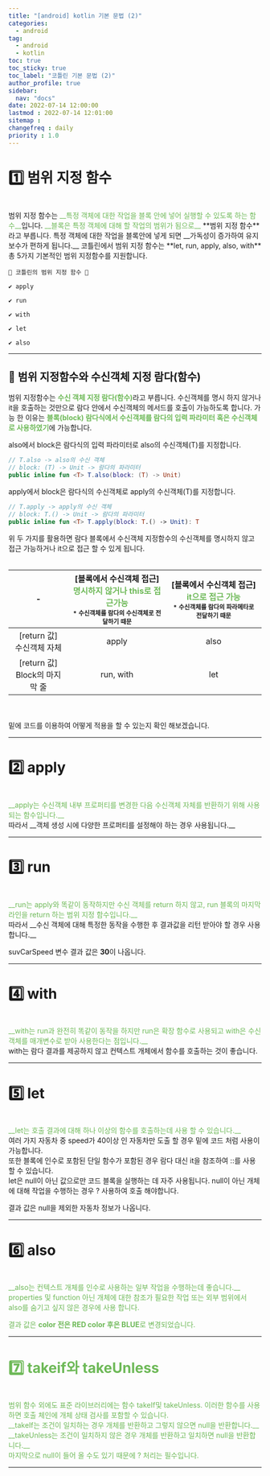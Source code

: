 ```yaml
---
title: "[android] kotlin 기본 문법 (2)"
categories:
  - android
tag:
  - android
  - kotlin
toc: true
toc_sticky: true
toc_label: "코틀린 기본 문법 (2)"
author_profile: true
sidebar:
  nav: "docs"
date: 2022-07-14 12:00:00
lastmod : 2022-07-14 12:01:00
sitemap :
changefreq : daily
priority : 1.0
---
```


# 1️⃣ 범위 지정 함수
<br>
범위 지정 함수는 <span style="color: #6eb958">__특정 객체에 대한 작업을 블록 안에 넣어 실행할 수 있도록 하는 함수__</span>입니다. <span style="color: #6eb958">__블록은 특정 객체에 대해 할 작업의 범위가 됨으로__</span>
**범위 지정 함수**라고 부릅니다. 특정 객체에 대한 작업을 블록안에 넣게 되면 __가독성이 증가하여 유지보수가 편하게 됩니다.__ 코틀린에서 범위 지정 함수는 **let, run, apply, also, with**
총 5가지 기본적인 범위 지정함수를 지원합니다.

```
💼 코틀린의 범위 지정 함수 💼

✔ apply

✔ run

✔ with

✔ let

✔ also
```

***
## 🚩 범위 지정함수와 수신객체 지정 람다(함수)

범위 지정함수는 <span style="color: #6eb958">__수신 객체 지정 람다(함수)__</span>라고 부릅니다. 수신객체를 명시 하지 않거나 it을 호출하는 것만으로 람다 안에서 수신객체의 메서드를 호출이 가능하도록 합니다.
가능 한 이유는 <span style="color: #6eb958">__블록(block) 람다식에서 수신객체를 람다의 입력 파라미터 혹은 수신객체로 사용하였기__</span>에 가능합니다.

also에서 block은 람다식의 입력 파라미터로 also의 수신객체(T)를 지정합니다.

```kotlin
// T.also -> also의 수신 객체
// block: (T) -> Unit -> 람다의 파라미터  
public inline fun <T> T.also(block: (T) -> Unit) 
```

apply에서 block은 람다식의 수신객체로 apply의 수신객체(T)를 지정합니다.

```kotlin
// T.apply -> apply의 수신 객체
// block: T.() -> Unit -> 람다의 파라미터  
public inline fun <T> T.apply(block: T.() -> Unit): T 
```
위 두 가지를 활용하면 람다 블록에서 수신객체 지정함수의 수신객체를 명시하지 않고 접근 가능하거나 it으로 접근 할 수 있게 됩니다. 
<br><br>

|              -               | [블록에서 수신객체 접근] <br/><span style="color: #6eb958">명시하지 않거나 this로 접근가능</span><br/><span style="font-size: 12px">* 수신객체를 람다의 수신객체로 전달하기 때문</span> | [블록에서 수신객체 접근] <br/><span style="color: #6eb958">it으로 접근 가능</span><br/><span style="font-size: 12px">* 수신객체를 람다의 파라메타로 전달하기 때문</span> |
|:----------------------------:|:----------------------------------------------------------------------------------------------------------------------------------------------:|:-------------------------------------------------------------------------------------------------------------------------------------:|
 |   [return 값]<br/> 수신객체 자체    |                                                                     apply                                                                      |                                                                 also                                                                  |
 | [return 값]<br/> Block의 마지막 줄 |                                                                   run, with                                                                    |                                                                  let                                                                  |

<br><br>
밑에 코드를 이용하여 어떻게 적용을 할 수 있는지 확인 해보겠습니다.

<script src="https://gist.github.com/HyungMinKims/f7b99f514c2eb7cd078ca0979c2bbb3c.js"></script>

***
# 2️⃣ apply
<br>
<span style="color: #6eb958">__apply는 수신객체 내부 프로퍼티를 변경한 다음 수신객체 자체를 반환하기 위해 사용되는 함수입니다.__</span> 
<br>
따라서 __객체 생성 시에 다양한 프로퍼티를 설정해야 하는 경우 사용됩니다.__

<script src="https://gist.github.com/HyungMinKims/f8897c1d0ea94b168fa5364b5f501ea2.js"></script>

***
# 3️⃣ run
<br>
<span style="color: #6eb958">__run는 apply와 똑같이 동작하지만 수신 객체를 return 하지 않고, run 블록의 마지막 라인을 return 하는 범위 지정 함수입니다.__</span>
<br>
따라서 __수신 객체에 대해 특정한 동작을 수행한 후 결과값을 리턴 받아야 할 경우 사용합니다.__

<script src="https://gist.github.com/HyungMinKims/3a37d605265c3b0395e660ccd314d2ec.js"></script>

suvCarSpeed 변수 결과 값은 **30**이 나옵니다.

***
# 4️⃣ with
<br>
<span style="color: #6eb958">__with는 run과 완전히 똑같이 동작을 하지만 run은 확장 함수로 사용되고 with은 수신객체를 매개변수로 받아 사용한다는 점입니다.__</span>
<br>
with는 람다 결과를 제공하지 않고 컨텍스트 개체에서 함수를 호출하는 것이 좋습니다.

<script src="https://gist.github.com/HyungMinKims/4c3df45ec9b7afa2161a34d892d19b08.js"></script>

***
# 5️⃣ let
<br>
<span style="color: #6eb958">__let는 호출 결과에 대해 하나 이상의 함수를 호출하는데 사용 할 수 있습니다.__</span>
<br>
여러 가지 자동차 중 speed가 40이상 인 자동차만 도출 할 경우 밑에 코드 처럼 사용이 가능합니다.

<script src="https://gist.github.com/HyungMinKims/4c942e0f9a49fe03b864c9b594460efb.js"></script>
<br>
또한 블록에 인수로 포함된 단일 함수가 포함된 경우 람다 대신 it을 참조하여 ::를 사용 할 수 있습니다.
<script src="https://gist.github.com/HyungMinKims/c3745ebc78a34b1e5b7bd9f28c102fd2.js"></script>
<br>
let은 null이 아닌 값으로만 코드 블록을 실행하는 데 자주 사용됩니다. null이 아닌 개체에 대해 작업을 수행하는 경우 ? 사용하여 호출 해야합니다.
<script src="https://gist.github.com/HyungMinKims/39b72a1930e27713df54d635dff4fb2a.js"></script>

결과 값은 null을 제외한 자동차 정보가 나옵니다.


***
# 6️⃣ also
<br>
<span style="color: #6eb958">__also는 컨텍스트 개체를 인수로 사용하는 일부 작업을 수행하는데 좋습니다.__<span>
<br>
properties 및 function 아닌 개체에 대한 참조가 필요한 작업 또는 외부 범위에서 also를 숨기고 싶지 않은 경우에 사용 합니다.

<script src="https://gist.github.com/HyungMinKims/346ba36b7effeac69fb1f70307b0f50b.js"></script>

결과 값은 **color 전은 RED color 후은 BLUE**로 변경되었습니다.


***
# 7️⃣ takeif와 takeUnless
<br>
범위 함수 외에도 표준 라이브러리에는 함수 takeIf및 takeUnless. 이러한 함수를 사용하면 호출 체인에 개체 상태 검사를 포함할 수 있습니다.
<br>
<span style="color: #6eb958">__takeIf는 조건이 일치하는 경우 개체를 반환하고 그렇지 않으면 null을 반환합니다.__</span>
<br>
<span style="color: #6eb958">__takeUnless는 조건이 일치하지 않은 경우 개체를 반환하고 일치하면 null을 반환합니다.__</span>
<br>
마지막으로 null이 들어 올 수도 있기 때문에 ? 처리는 필수입니다.

<script src="https://gist.github.com/HyungMinKims/7df40fcc46f551499984d1c40466aa16.js"></script>
***